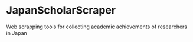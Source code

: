# JapanScholarScraper
Web scrapping tools for collecting academic achievements of researchers in Japan
